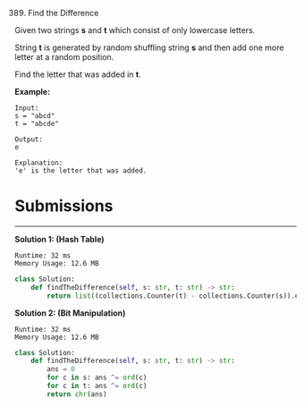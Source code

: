 389. Find the Difference

Given two strings **s** and **t** which consist of only lowercase letters.

String **t** is generated by random shuffling string **s** and then add one more letter at a random position.

Find the letter that was added in **t**.

**Example:**
```
Input:
s = "abcd"
t = "abcde"

Output:
e

Explanation:
'e' is the letter that was added.
```

# Submissions
---
**Solution 1: (Hash Table)**
```
Runtime: 32 ms
Memory Usage: 12.6 MB
```
```python
class Solution:
    def findTheDifference(self, s: str, t: str) -> str:
        return list((collections.Counter(t) - collections.Counter(s)).elements())[0]
```

**Solution 2: (Bit Manipulation)**
```
Runtime: 32 ms
Memory Usage: 12.6 MB
```
```python
class Solution:
    def findTheDifference(self, s: str, t: str) -> str:
        ans = 0
        for c in s: ans ^= ord(c)
        for c in t: ans ^= ord(c)
        return chr(ans)
```